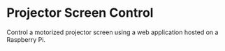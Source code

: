 # Projector Screen Control

Control a motorized projector screen using a web application hosted on a Raspberry Pi.
